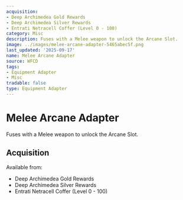```yaml
---
acquisition:
- Deep Archimedea Gold Rewards
- Deep Archimedea Silver Rewards
- Entrati Netracell Coffer (Level 0 - 100)
category: Misc
description: Fuses with a Melee weapon to unlock the Arcane Slot.
image: ../images/melee-arcane-adapter-5465abec5f.png
last_updated: '2025-09-17'
name: Melee Arcane Adapter
source: WFCD
tags:
- Equipment Adapter
- Misc
tradable: false
type: Equipment Adapter
---
```


# Melee Arcane Adapter

Fuses with a Melee weapon to unlock the Arcane Slot.

## Acquisition

Available from:
- Deep Archimedea Gold Rewards
- Deep Archimedea Silver Rewards
- Entrati Netracell Coffer (Level 0 - 100)

